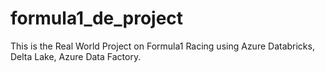 # formula1_de_project
This is the Real World Project on Formula1 Racing using Azure Databricks, Delta Lake, Azure Data Factory. 
